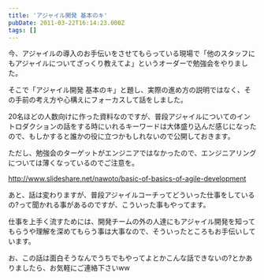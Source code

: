 ```yaml
---
title: 'アジャイル開発 基本のキ'
pubDate: 2011-03-22T16:14:23.000Z
tags: []
---
```


今、アジャイルの導入のお手伝いをさせてもらっている現場で「他のスタッフにもアジャイルについてざっくり教えてよ」というオーダーで勉強会をやりました。

そこで「アジャイル開発 基本のキ」と題し、実際の進め方の説明ではなく、その手前の考え方や心構えにフォーカスして話をしました。

20名ほどの人数向けに作った資料なのですが、普段アジャイルについてのイントロダクションの話をする時にいれるキーワードは大体盛り込んだ感じになったので、もしかすると誰かの役に立つかもしれないので公開しておきます。

ただし、勉強会のターゲットがエンジニアではなかったので、エンジニアリングについては薄くなっているのでご注意を。

http://www.slideshare.net/nawoto/basic-of-basics-of-agile-development

あと、話は変わりますが、普段アジャイルコーチってどういった仕事をしているの?って聞かれる事があるのですが、こういった事もやってます。

仕事を上手く流すためには、開発チームの外の人達にもアジャイル開発を知ってもらうや理解を深めてもらう事は大事なので、そういったところもお手伝いしています。

お、この話は面白そうなんでうちでもやってよとかこんな話できないの?とかありましたら、お気軽にご連絡下さいww
